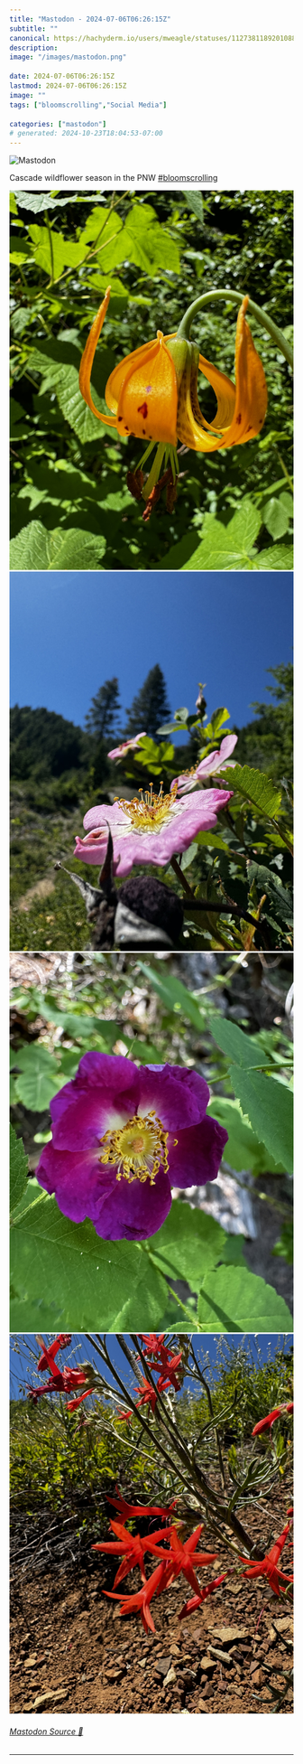 ```yaml
---
title: "Mastodon - 2024-07-06T06:26:15Z"
subtitle: ""
canonical: https://hachyderm.io/users/mweagle/statuses/112738118920108810
description:
image: "/images/mastodon.png"

date: 2024-07-06T06:26:15Z
lastmod: 2024-07-06T06:26:15Z
image: ""
tags: ["bloomscrolling","Social Media"]

categories: ["mastodon"]
# generated: 2024-10-23T18:04:53-07:00
---
```

![Mastodon](/images/mastodon.png)

<p>Cascade wildflower season in the PNW <a href="https://hachyderm.io/tags/bloomscrolling" class="mention hashtag" rel="tag">#<span>bloomscrolling</span></a></p>

![](ca2ae468f41acefe.jpeg)
![](d1d113c7c4767afc.jpeg)
![](ebdb003e6c0eeaf2.jpeg)
![](bc30b4f844672507.jpeg)

###### [Mastodon Source 🐘](https://hachyderm.io/@mweagle/112738118920108810)

___
